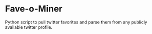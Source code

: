 Fave-o-Miner
============

Python script to pull twitter favorites and parse them from any publicly available twitter profile.
